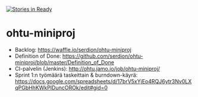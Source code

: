 [![Stories in Ready](https://badge.waffle.io/serdion/ohtu-miniproj.png?label=ready&title=Ready)](https://waffle.io/serdion/ohtu-miniproj)
# ohtu-miniproj

- Backlog: https://waffle.io/serdion/ohtu-miniproj
- Definition of Done: https://github.com/serdion/ohtu-miniproj/blob/master/Definition_of_Done
- CI-palvelin (Jenkins): http://ohtu.jamo.io/job/ohtu-miniproj/
- Sprint 1:n työmäärä taskeittain & burndown-käyrä: https://docs.google.com/spreadsheets/d/17brV5xYjEo4RQJ6ytr3Nv0LXqPGbHhKWkPIDuncOROk/edit#gid=0
